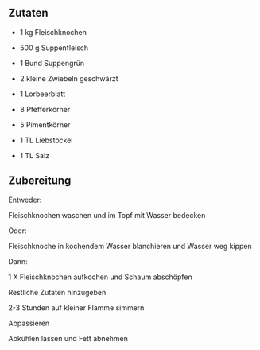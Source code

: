 ## Zutaten

* 1 kg Fleischknochen
* 500 g Suppenfleisch
* 1 Bund Suppengrün
* 2 kleine Zwiebeln geschwärzt

* 1 Lorbeerblatt
* 8 Pfefferkörner
* 5 Pimentkörner
* 1 TL Liebstöckel
* 1 TL Salz

## Zubereitung

Entweder:

Fleischknochen waschen und im Topf mit Wasser bedecken

Oder:

Fleischknoche in kochendem Wasser blanchieren und Wasser weg kippen

Dann:

1 X Fleischknochen aufkochen und Schaum abschöpfen

Restliche Zutaten hinzugeben

2-3 Stunden auf kleiner Flamme simmern

Abpassieren

Abkühlen lassen und Fett abnehmen
 
